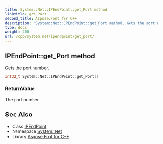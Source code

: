 ```yaml
---
title: System::Net::IPEndPoint::get_Port method
linktitle: get_Port
second_title: Aspose.Font for C++
description: 'System::Net::IPEndPoint::get_Port method. Gets the port number in C++.'
type: docs
weight: 400
url: /cpp/system.net/ipendpoint/get_port/
---
```

## IPEndPoint::get_Port method


Gets the port number.

```cpp
int32_t System::Net::IPEndPoint::get_Port()
```


### ReturnValue

The port number.

## See Also

* Class [IPEndPoint](../)
* Namespace [System::Net](../../)
* Library [Aspose.Font for C++](../../../)
